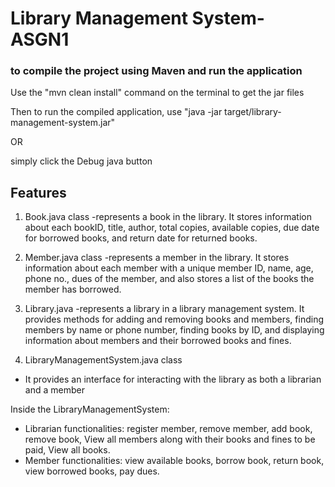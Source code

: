 # Library Management System- ASGN1

### to compile the project using Maven and run the application

Use the "mvn clean install" command on the terminal to get the jar files

Then to run the compiled application, use
"java -jar target/library-management-system.jar"

OR

simply click the Debug java button

## Features

1. Book.java class
-represents a book in the library. It stores information about each bookID, title, author, total copies, available copies, due date for borrowed books, and return date for returned books. 

2. Member.java class
-represents a member in the library. It stores information about each member with a unique member ID, name, age, phone no., dues of the member, and also stores a list of the books the member has borrowed.

3. Library.java
-represents a library in a library management system. It provides methods for adding and removing books and members, finding members by name or phone number, finding books by ID, and displaying information about members and their borrowed books and fines.

4. LibraryManagementSystem.java class
- It provides an interface for interacting with the library as both a librarian and a member

Inside the LibraryManagementSystem: 
- Librarian functionalities: register member, remove member, add book, remove book, View all members along with their books and fines to be paid, View all books.
- Member functionalities: view available books, borrow book, return book, view borrowed books, pay dues.

